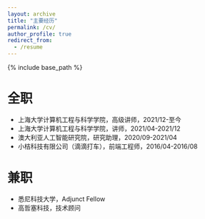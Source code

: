 ```yaml
---
layout: archive
title: "主要经历"
permalink: /cv/
author_profile: true
redirect_from:
  - /resume
---
```


{% include base_path %}

全职
======
* 上海大学计算机工程与科学学院，高级讲师，2021/12-至今
* 上海大学计算机工程与科学学院，讲师，2021/04-2021/12
* 澳大利亚人工智能研究院，研究助理，2020/09-2021/04
* 小桔科技有限公司（滴滴打车），前端工程师，2016/04-2016/08

兼职
======
* 悉尼科技大学，Adjunct Fellow
* 高哲塞科技，技术顾问
  
